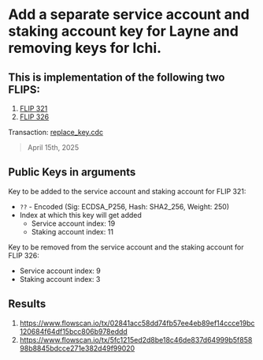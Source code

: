# Add a separate service account and staking account key for Layne and removing keys for Ichi.

## This is implementation of the following two FLIPS:
1. [FLIP 321](https://github.com/onflow/flips/blob/5c23e1798c4f1d0bd49fc37954923170771aec79/governance/20250319-redundancy-improvement.md)
2. [FLIP 326](https://github.com/onflow/flips/blob/a88f94057f7292a9dc86ae679e3a3fbdc78d3313/governance/20250412-removing-ichi-from-multi-sig.md)

Transaction: [replace_key.cdc](../../../../templates/replace_key.cdc)

> April 15th, 2025

## Public Keys in arguments

Key to be added to the service account and staking account for FLIP 321:

- `??` - Encoded (Sig: ECDSA_P256, Hash: SHA2_256, Weight: 250)
- Index at which this key will get added
  - Service account index: 19
  - Staking account index: 11

Key to be removed from the service account and the staking account for FLIP 326:

- Service account index: 9
- Staking account index: 3

## Results


1. https://www.flowscan.io/tx/02841acc58dd74fb57ee4eb89ef14ccce19bc120684f64df15bcc806b978eddd
2. https://www.flowscan.io/tx/5fc1215ed2d8be18c46de837d64999b5f85898b8845bdcce271e382d49f99020